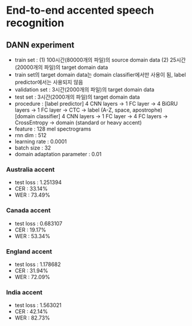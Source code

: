 # End-to-end accented speech recognition
## DANN experiment
- train set : (1) 100시간(80000개의 파일)의 source domain data (2) 25시간(20000개의 파일)의 target domain data  
- train set의 target domain data는 domain classifier에서만 사용이 됨, label predictor에서는 사용되지 않음  
- validation set : 3시간(2000개의 파일)의 target domain data  
- test set : 3시간(2000개의 파일)의 target domain data  
- procedure : [label predictor] 4 CNN layers -> 1 FC layer -> 4 BiGRU layers -> 1 FC layer -> CTC -> label (A-Z, space, apostrophe)  
              [domain classifier] 4 CNN layers -> 1 FC layer -> 4 FC layers -> CrossEntropy -> domain (standard or heavy accent)  
- feature : 128 mel spectrograms  
- rnn dim : 512  
- learning rate : 0.0001  
- batch size : 32  
- domain adaptation parameter : 0.01  

### Australia accent
- test loss : 1.251394  
- CER : 33.14%  
- WER : 73.49%  

### Canada accent
- test loss : 0.683107  
- CER : 19.17%  
- WER : 53.34%  

### England accent
- test loss : 1.178682  
- CER : 31.94%  
- WER : 72.09%   

### India accent
- test loss : 1.563021  
- CER : 42.14%  
- WER : 82.73%  